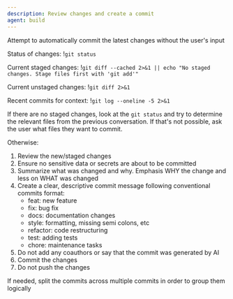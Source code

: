 ```yaml
---
description: Review changes and create a commit
agent: build
---
```


Attempt to automatically commit the latest changes without the user's input

Status of changes: !`git status`

Current staged changes:
!`git diff --cached 2>&1 || echo "No staged changes. Stage files first with 'git add'"`

Current unstaged changes: !`git diff 2>&1`

Recent commits for context: !`git log --oneline -5 2>&1`

If there are no staged changes, look at the `git status` and try to determine the relevant files from the previous conversation.
If that's not possible, ask the user what files they want to commit.

Otherwise:

1. Review the new/staged changes
2. Ensure no sensitive data or secrets are about to be committed
3. Summarize what was changed and why. Emphasis WHY the change and less on WHAT was changed
4. Create a clear, descriptive commit message following conventional commits
   format:
   - feat: new feature
   - fix: bug fix
   - docs: documentation changes
   - style: formatting, missing semi colons, etc
   - refactor: code restructuring
   - test: adding tests
   - chore: maintenance tasks
5. Do not add any coauthors or say that the commit was generated by AI
6. Commit the changes
7. Do not push the changes

If needed, split the commits across multiple commits in order to group them logically
